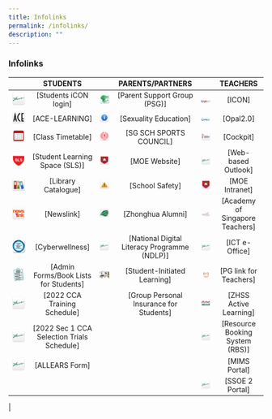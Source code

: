 ```yaml
---
title: Infolinks
permalink: /infolinks/
description: ""
---
```

### **Infolinks**


|  | STUDENTS |  | PARENTS/PARTNERS |  | TEACHERS |
|---|:---:|---|:---:|---|:---:|
| ![](/images/s1.png) | [Students iCON login] | ![](/images/p1.bmp) | [Parent Support Group (PSG)] | ![](/images/t1.gif) | [ICON] |
| ![](/images/s2.png) | [ACE-LEARNING] | ![](/images/p2.png) | [Sexuality Education] | ![](/images/t2.jpg) | [Opal2.0] |
| ![](/images/s3.png) | [Class Timetable] | ![](/images/p3.png) | [SG SCH SPORTS COUNCIL] | ![](/images/t3.png) | [Cockpit] |
| ![](/images/s4.jpg) | [Student Learning Space (SLS)] | ![](/images/p4.png) | [MOE Website] | ![](/images/t4.png) | [Web-based Outlook] |
| ![](/images/s5.png) | [Library Catalogue] | ![](/images/p5.png) | [School Safety] | ![](/images/t5.png) | [MOE Intranet] |
| ![](/images/s6.png) | [Newslink] | ![](/images/p6.jpg) | [Zhonghua Alumni] | ![](/images/t6.jpg) | [Academy of Singapore Teachers] |
| ![](/images/s7.png) | [Cyberwellness] | ![](/images/p7.png) | [National Digital Literacy Programme (NDLP)] | ![](/images/t7.png) | [ICT e-Office] |
| ![](/images/s8.jpeg) | [Admin Forms/Book Lists for Students] | ![](/images/p8.jpg) | [Student-Initiated Learning] | ![](/images/t8.jpg) | [PG link for Teachers] |
| ![](/images/s9.png) | [2022 CCA Training Schedule] |  | [Group Personal Insurance for Students] | ![](/images/t9.jpg) | [ZHSS Active Learning] |
| ![](/images/s10.png) | [2022 Sec 1 CCA Selection Trials Schedule] |  |  | ![](/images/t10.png) | [Resource Booking System (RBS)] |
| ![](/images/s11.png) | [ALLEARS Form] |  |  |  | [MIMS Portal] |
|  |     |  |     | ![](/images/t11.png) | [SSOE 2 Portal] |
|